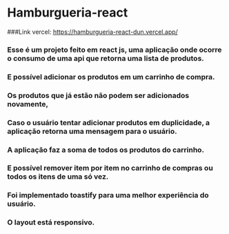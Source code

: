 # Hamburgueria-react

###Link vercel: https://hamburgueria-react-dun.vercel.app/


### Esse é um projeto feito em react js, uma aplicação onde ocorre o consumo de uma api que retorna uma lista de produtos. 
### E possível adicionar os produtos em um carrinho de compra. 
### Os produtos que já estão não podem ser adicionados novamente, 
### Caso o usuário tentar adicionar produtos em duplicidade, a aplicação retorna uma mensagem para o usuário.
### A aplicação faz a soma de todos os produtos do carrinho. 
### E possível remover item por item no carrinho de compras ou todos os itens de uma só vez.
### Foi implementado toastify para uma melhor experiência do usuário.
### O layout está responsivo. 

